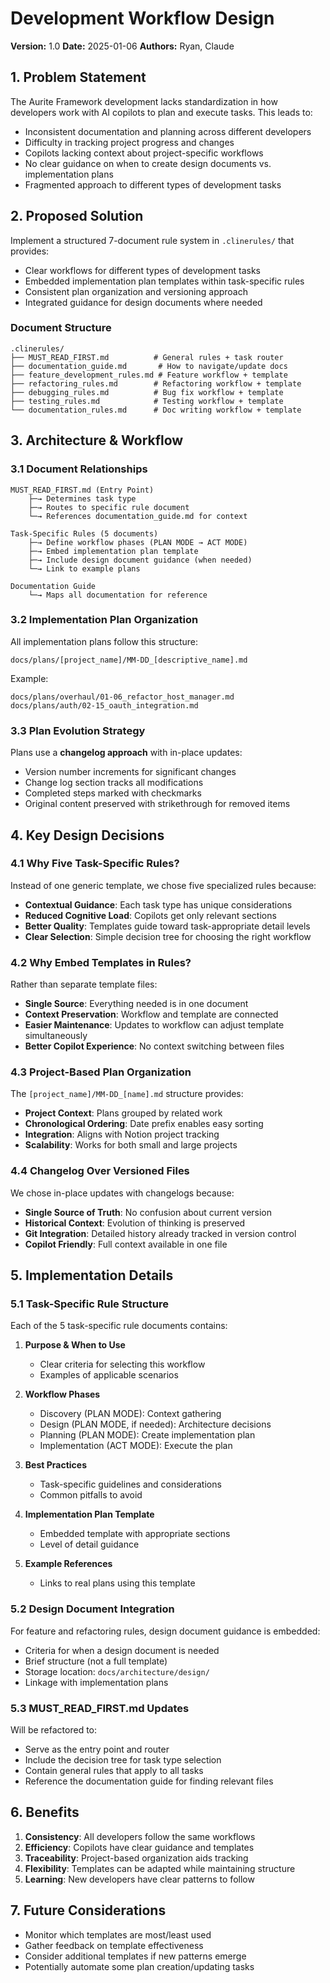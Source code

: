 # Development Workflow Design

**Version:** 1.0
**Date:** 2025-01-06
**Authors:** Ryan, Claude

## 1. Problem Statement

The Aurite Framework development lacks standardization in how developers work with AI copilots to plan and execute tasks. This leads to:
- Inconsistent documentation and planning across different developers
- Difficulty in tracking project progress and changes
- Copilots lacking context about project-specific workflows
- No clear guidance on when to create design documents vs. implementation plans
- Fragmented approach to different types of development tasks

## 2. Proposed Solution

Implement a structured 7-document rule system in `.clinerules/` that provides:
- Clear workflows for different types of development tasks
- Embedded implementation plan templates within task-specific rules
- Consistent plan organization and versioning approach
- Integrated guidance for design documents where needed

### Document Structure

```
.clinerules/
├── MUST_READ_FIRST.md          # General rules + task router
├── documentation_guide.md       # How to navigate/update docs
├── feature_development_rules.md # Feature workflow + template
├── refactoring_rules.md        # Refactoring workflow + template
├── debugging_rules.md          # Bug fix workflow + template
├── testing_rules.md            # Testing workflow + template
└── documentation_rules.md      # Doc writing workflow + template
```

## 3. Architecture & Workflow

### 3.1 Document Relationships

```
MUST_READ_FIRST.md (Entry Point)
    ├─→ Determines task type
    ├─→ Routes to specific rule document
    └─→ References documentation_guide.md for context

Task-Specific Rules (5 documents)
    ├─→ Define workflow phases (PLAN MODE → ACT MODE)
    ├─→ Embed implementation plan template
    ├─→ Include design document guidance (when needed)
    └─→ Link to example plans

Documentation Guide
    └─→ Maps all documentation for reference
```

### 3.2 Implementation Plan Organization

All implementation plans follow this structure:
```
docs/plans/[project_name]/MM-DD_[descriptive_name].md
```

Example:
```
docs/plans/overhaul/01-06_refactor_host_manager.md
docs/plans/auth/02-15_oauth_integration.md
```

### 3.3 Plan Evolution Strategy

Plans use a **changelog approach** with in-place updates:
- Version number increments for significant changes
- Change log section tracks all modifications
- Completed steps marked with checkmarks
- Original content preserved with strikethrough for removed items

## 4. Key Design Decisions

### 4.1 Why Five Task-Specific Rules?

Instead of one generic template, we chose five specialized rules because:
- **Contextual Guidance**: Each task type has unique considerations
- **Reduced Cognitive Load**: Copilots get only relevant sections
- **Better Quality**: Templates guide toward task-appropriate detail levels
- **Clear Selection**: Simple decision tree for choosing the right workflow

### 4.2 Why Embed Templates in Rules?

Rather than separate template files:
- **Single Source**: Everything needed is in one document
- **Context Preservation**: Workflow and template are connected
- **Easier Maintenance**: Updates to workflow can adjust template simultaneously
- **Better Copilot Experience**: No context switching between files

### 4.3 Project-Based Plan Organization

The `[project_name]/MM-DD_[name].md` structure provides:
- **Project Context**: Plans grouped by related work
- **Chronological Ordering**: Date prefix enables easy sorting
- **Integration**: Aligns with Notion project tracking
- **Scalability**: Works for both small and large projects

### 4.4 Changelog Over Versioned Files

We chose in-place updates with changelogs because:
- **Single Source of Truth**: No confusion about current version
- **Historical Context**: Evolution of thinking is preserved
- **Git Integration**: Detailed history already tracked in version control
- **Copilot Friendly**: Full context available in one file

## 5. Implementation Details

### 5.1 Task-Specific Rule Structure

Each of the 5 task-specific rule documents contains:

1. **Purpose & When to Use**
   - Clear criteria for selecting this workflow
   - Examples of applicable scenarios

2. **Workflow Phases**
   - Discovery (PLAN MODE): Context gathering
   - Design (PLAN MODE, if needed): Architecture decisions
   - Planning (PLAN MODE): Create implementation plan
   - Implementation (ACT MODE): Execute the plan

3. **Best Practices**
   - Task-specific guidelines and considerations
   - Common pitfalls to avoid

4. **Implementation Plan Template**
   - Embedded template with appropriate sections
   - Level of detail guidance

5. **Example References**
   - Links to real plans using this template

### 5.2 Design Document Integration

For feature and refactoring rules, design document guidance is embedded:
- Criteria for when a design document is needed
- Brief structure (not a full template)
- Storage location: `docs/architecture/design/`
- Linkage with implementation plans

### 5.3 MUST_READ_FIRST.md Updates

Will be refactored to:
- Serve as the entry point and router
- Include the decision tree for task type selection
- Contain general rules that apply to all tasks
- Reference the documentation guide for finding relevant files

## 6. Benefits

1. **Consistency**: All developers follow the same workflows
2. **Efficiency**: Copilots have clear guidance and templates
3. **Traceability**: Project-based organization aids tracking
4. **Flexibility**: Templates can be adapted while maintaining structure
5. **Learning**: New developers have clear patterns to follow

## 7. Future Considerations

- Monitor which templates are most/least used
- Gather feedback on template effectiveness
- Consider additional templates if new patterns emerge
- Potentially automate some plan creation/updating tasks
